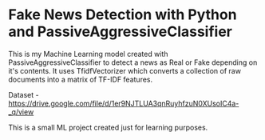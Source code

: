 # Fake News Detection with Python and PassiveAggressiveClassifier

This is my Machine Learning model created with PassiveAggressiveClassifier to detect a news as Real or Fake depending on it's contents. It uses TfidfVectorizer which converts a collection of raw documents into a matrix of TF-IDF features. 

Dataset - https://drive.google.com/file/d/1er9NJTLUA3qnRuyhfzuN0XUsoIC4a-_q/view

This is a small ML project created just for learning purposes.
